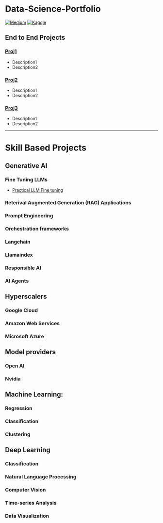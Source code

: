 # Data-Science-Portfolio

[![Medium](https://img.shields.io/badge/Medium-12100E?style=for-the-badge&logo=medium&logoColor=white)](https://medium.com/@akshay-kamath)
[![Kaggle](https://img.shields.io/badge/Kaggle-035a7d?style=for-the-badge&logo=kaggle&logoColor=white)](https://www.kaggle.com/ak2033)

## End to End Projects ##

### [Proj1](https://github.com/akshay-kamath/Data-Science-Portfolio)
* Description1
* Description2

### [Proj2](https://github.com/akshay-kamath/Data-Science-Portfolio)
* Description1
* Description2

### [Proj3](https://github.com/akshay-kamath/Data-Science-Portfolio)
* Description1
* Description2

----
# Skill Based Projects #

## Generative AI ##

### Fine Tuning LLMs ###

* [Practical LLM Fine tuning](https://github.com/akshay-kamath/Practical-LLM-Fine-Tuning)


### Reterival Augmented Generation (RAG) Applications ###

### Prompt Engineering ###

### Orchestration frameworks ###

### Langchain ###

### Llamaindex ###

### Responsible AI ###

### AI Agents ###


## Hyperscalers

### Google Cloud ###

### Amazon Web Services ###

### Microsoft Azure ###


## Model providers

### Open AI ###

### Nvidia ###



## Machine Learning:
### Regression

### Classification 

### Clustering 


## Deep Learning 

### Classification

### Natural Language Processing 

### Computer Vision 

### Time-series Analysis

### Data Visualization
